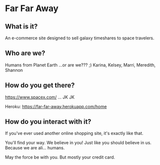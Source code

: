 # Far Far Away

## What is it?

An e-commerce site designed to sell galaxy timeshares to space travelers.

## Who are we?

Humans from Planet Earth ...or are we??? ;)
Karina, Kelsey, Marri, Meredith, Shannon

## How do you get there?

https://www.spacex.com/ ... JK JK

Heroku: https://far-far-away.herokuapp.com/home

## How do you interact with it?

If you've ever used another online shopping site, it's exactly like that.

You'll find your way. We believe in you! Just like you should believe in us. Because we are ali... humans.

May the force be with you. But mostly your credit card.
